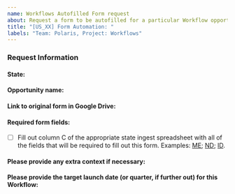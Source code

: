 ```yaml
---
name: Workflows Autofilled Form request
about: Request a form to be autofilled for a particular Workflow opportunity.
title: "[US_XX] Form Automation: "
labels: "Team: Polaris, Project: Workflows"
---
```


### Request Information

#### State:

#### Opportunity name:

#### Link to original form in Google Drive:

#### Required form fields:

- [ ] Fill out column C of the appropriate state ingest spreadsheet with all of the fields that will be required to fill out this form. Examples: [ME](https://docs.google.com/spreadsheets/d/1xayFUaB-I8j3Izg6Ip2CmMwgYDDLKNg5ckZuWAz8bsY/edit#gid=1337979536); [ND](https://docs.google.com/spreadsheets/d/1L7kkvOhYGp2HJ38n3Kxut3rDUXrWte9oHO_U_w6x92U/edit#gid=0); [ID](https://docs.google.com/spreadsheets/d/1Fu5VsJZJAIUjNpjSSv3ZiJlgjbq8K9aacQUm6O8MivY/edit#gid=0).

#### Please provide any extra context if necessary:

#### Please provide the target launch date (or quarter, if further out) for this Workflow:
